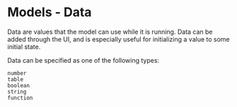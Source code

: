 # Models - Data

Data are values that the model can use while it is running. Data can be added through the UI, and is especially useful for initializing a value to some initial state.

Data can be specified as one of the following types:

    number
    table
    boolean
    string
    function